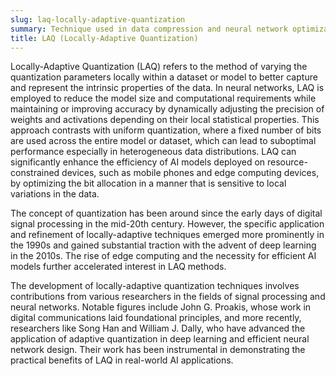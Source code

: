 ```yaml
---
slug: laq-locally-adaptive-quantization
summary: Technique used in data compression and neural network optimization that adjusts quantization levels based on local data characteristics to improve accuracy and efficiency.
title: LAQ (Locally-Adaptive Quantization)
---
```


Locally-Adaptive Quantization (LAQ) refers to the method of varying the quantization parameters locally within a dataset or model to better capture and represent the intrinsic properties of the data. In neural networks, LAQ is employed to reduce the model size and computational requirements while maintaining or improving accuracy by dynamically adjusting the precision of weights and activations depending on their local statistical properties. This approach contrasts with uniform quantization, where a fixed number of bits are used across the entire model or dataset, which can lead to suboptimal performance especially in heterogeneous data distributions. LAQ can significantly enhance the efficiency of AI models deployed on resource-constrained devices, such as mobile phones and edge computing devices, by optimizing the bit allocation in a manner that is sensitive to local variations in the data.

The concept of quantization has been around since the early days of digital signal processing in the mid-20th century. However, the specific application and refinement of locally-adaptive techniques emerged more prominently in the 1990s and gained substantial traction with the advent of deep learning in the 2010s. The rise of edge computing and the necessity for efficient AI models further accelerated interest in LAQ methods.

The development of locally-adaptive quantization techniques involves contributions from various researchers in the fields of signal processing and neural networks. Notable figures include John G. Proakis, whose work in digital communications laid foundational principles, and more recently, researchers like Song Han and William J. Dally, who have advanced the application of adaptive quantization in deep learning and efficient neural network design. Their work has been instrumental in demonstrating the practical benefits of LAQ in real-world AI applications.
